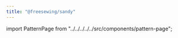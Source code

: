 ```yaml
---
title: "@freesewing/sandy"
---
```


import PatternPage from "../../../../../src/components/pattern-page";

<PatternPage pattern="sandy" />
